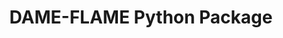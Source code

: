 ---
layout: default
title: DAME-FLAME Python Package
parent: Software Packages
nav_order: 1
redirect_to: /DAME-FLAME-Python-Package
---
